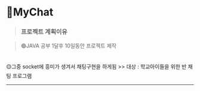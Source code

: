 # 🐥MyChat

><h3>프로젝트 계획이유</h3>

>🟢JAVA 공부 1달후 10일동안 프로젝트 제작 
<br>
 🟡그중 socket에 흥미가 생겨서 채팅구현을 하게됨
>> 대상 : 학교아이들을 위한 반 채팅 프로그램

------------

